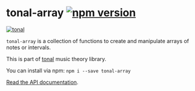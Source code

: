 # tonal-array [![npm version](https://img.shields.io/npm/v/tonal-array.svg?style=flat-square)](https://www.npmjs.com/package/tonal-array)

[![tonal](https://img.shields.io/badge/tonal-array-yellow.svg?style=flat-square)](https://www.npmjs.com/browse/keyword/tonal)

`tonal-array` is a collection of functions to create and manipulate arrays of notes or intervals.

This is part of [tonal](https://www.npmjs.com/package/tonal) music theory library.

You can install via npm: `npm i --save tonal-array`

[Read the API documentation](http://danigb.github.io/tonal/api/module-array.html).

